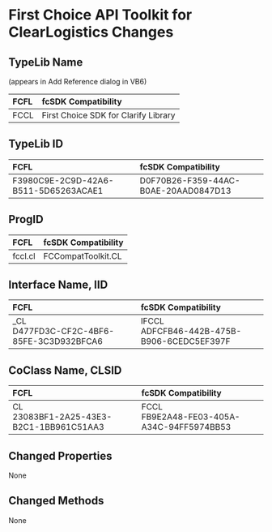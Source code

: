 # First Choice API Toolkit for ClearLogistics Changes

## TypeLib Name

(appears in Add Reference dialog in VB6) 

| FCFL | fcSDK Compatibility |
|:--- |:--- |
| FCCL | First Choice SDK for Clarify Library |
## TypeLib ID

| FCFL | fcSDK Compatibility |
|:--- |:--- |
| F3980C9E-2C9D-42A6-B511-5D65263ACAE1 | D0F70B26-F359-44AC-B0AE-20AAD0847D13 |

## ProgID

| FCFL | fcSDK Compatibility |
|:--- |:--- |
| fccl.cl | FCCompatToolkit.CL |

## Interface Name, IID

| FCFL | fcSDK Compatibility |
|:--- |:--- |
| _CL<br/>D477FD3C-CF2C-4BF6-85FE-3C3D932BFCA6 | IFCCL<br/>ADFCFB46-442B-475B-B906-6CEDC5EF397F |

## CoClass Name, CLSID

| FCFL | fcSDK Compatibility |
|:--- |:--- |
| CL<br/>23083BF1-2A25-43E3-B2C1-1BB961C51AA3 | FCCL<br/>FB9E2A48-FE03-405A-A34C-94FF5974BB53 |

## Changed Properties

None

## Changed Methods

None
